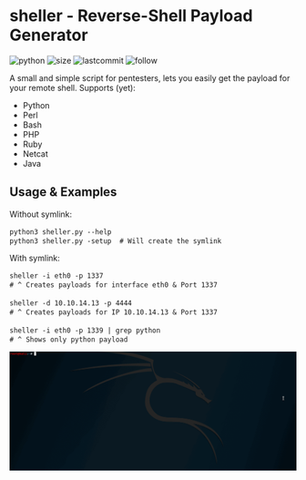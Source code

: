 # sheller - Reverse-Shell Payload Generator   
![python](https://img.shields.io/pypi/pyversions/Django.svg)
![size](https://img.shields.io/github/size/ak-wa/sheller/sheller.py.svg)
![lastcommit](https://img.shields.io/github/last-commit/ak-wa/sheller.svg)
![follow](https://img.shields.io/github/followers/ak-wa.svg?label=Follow&style=social)   

A small and simple script for pentesters, lets you easily get the payload for your remote shell.
Supports (yet):
* Python
* Perl
* Bash
* PHP
* Ruby
* Netcat
* Java   

## Usage & Examples   
Without symlink:   
```
python3 sheller.py --help
python3 sheller.py -setup  # Will create the symlink
```   

With symlink:   

```
sheller -i eth0 -p 1337
# ^ Creates payloads for interface eth0 & Port 1337

sheller -d 10.10.14.13 -p 4444
# ^ Creates payloads for IP 10.10.14.13 & Port 1337   

sheller -i eth0 -p 1339 | grep python   
# ^ Shows only python payload
```



![](sheller.gif)  

